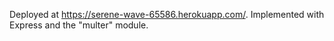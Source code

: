 Deployed at https://serene-wave-65586.herokuapp.com/. Implemented with Express and the "multer" module.
